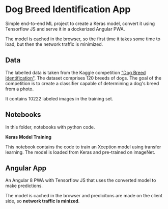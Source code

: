 # Dog Breed Identification App
Simple end-to-end ML project to create a Keras model, convert it using Tensorflow JS and serve it in a dockerized Angular PWA.

The model is cached in the browser, so the first time it takes some time to load, but then the network traffic is minimized.

## Data
The labelled data is taken from the Kaggle competition ["Dog Breed Identification"](https://www.kaggle.com/c/dog-breed-identification). The dataset comprises 120 breeds of dogs. The goal of the competition is to create a classifier capable of determining a dog's breed from a photo.

It contains 10222 labeled images in the training set.

## Notebooks
In this folder, notebooks with python code.

<b>Keras Model Training</b>

This notebook contains the code to train an Xception model using transfer learning. The model is loaded from Keras and pre-trained on imageNet.


## Angular App
An Angular 8 PWA with Tensorflow JS that uses the converted model to make predictions.

The model is cached in the browser and predicitons are made on the client side, so <b>network traffic is minized</b>.
